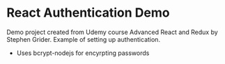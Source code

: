 # React Authentication Demo

Demo project created from Udemy course Advanced React and Redux by Stephen Grider.  Example of setting up authentication.

*  Uses bcrypt-nodejs for encyrpting passwords
